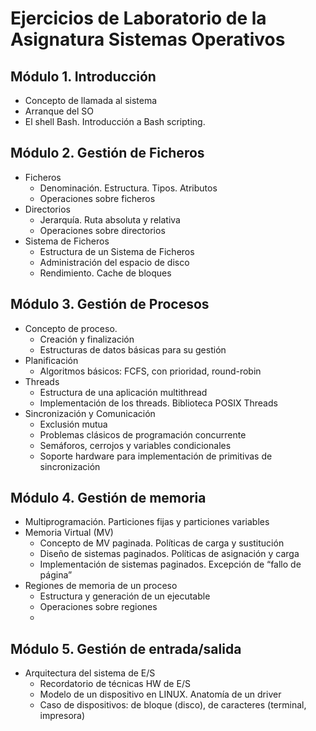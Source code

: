 # Ejercicios de Laboratorio de la Asignatura Sistemas Operativos

## Módulo 1. Introducción
- Concepto de llamada al sistema
- Arranque del SO
- El shell Bash. Introducción a Bash scripting.

## Módulo 2. Gestión de Ficheros
- Ficheros
  - Denominación. Estructura. Tipos. Atributos
  - Operaciones sobre ficheros
- Directorios
  - Jerarquía. Ruta absoluta y relativa
  - Operaciones sobre directorios
- Sistema de Ficheros
  - Estructura de un Sistema de Ficheros
  - Administración del espacio de disco
  - Rendimiento. Cache de bloques

## Módulo 3. Gestión de Procesos
- Concepto de proceso.
  - Creación y finalización
  - Estructuras de datos básicas para su gestión
- Planificación
  - Algoritmos básicos: FCFS, con prioridad, round-robin
- Threads
  - Estructura de una aplicación multithread
  - Implementación de los threads. Biblioteca POSIX Threads
- Sincronización y Comunicación
  - Exclusión mutua
  - Problemas clásicos de programación concurrente
  - Semáforos, cerrojos y variables condicionales
  - Soporte hardware para implementación de primitivas de sincronización

## Módulo 4. Gestión de memoria
- Multiprogramación. Particiones fijas y particiones variables
- Memoria Virtual (MV)
  - Concepto de MV paginada. Políticas de carga y sustitución
  - Diseño de sistemas paginados. Políticas de asignación y carga
  - Implementación de sistemas paginados. Excepción de “fallo de página”
- Regiones de memoria de un proceso
  - Estructura y generación de un ejecutable
  - Operaciones sobre regiones
  - 
## Módulo 5. Gestión de entrada/salida
- Arquitectura del sistema de E/S
  - Recordatorio de técnicas HW de E/S
  - Modelo de un dispositivo en LINUX. Anatomía de un driver
  - Caso de dispositivos: de bloque (disco), de caracteres (terminal, impresora)





